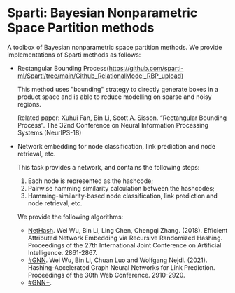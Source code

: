# Sparti: Bayesian Nonparametric Space Partition methods
A toolbox of Bayesian nonparametric space partition methods. We provide implementations of Sparti methods as follows:

- Rectangular Bounding Process(https://github.com/sparti-ml/Sparti/tree/main/Github_RelationalModel_RBP_upload)
    
    This method uses "bounding" strategy to directly generate boxes in a product space and is able to reduce modelling on sparse and noisy regions.
    
    Related paper: Xuhui Fan, Bin Li, Scott A. Sisson. “Rectangular Bounding Process”. The 32nd Conference on Neural Information Processing Systems (NeurIPS-18) 

- Network embedding for node classification, link prediction and node retrieval, etc.

    This task provides a network, and contains the following steps:
    
    1. Each node is represented as the hashcode;  
    2. Pairwise hamming similarity calculation between the hashcodes;  
    3. Hamming-similarity-based node classification, link prediction and node retrieval, etc.

    We provide the following algorithms:
    
    - [NetHash](https://github.com/drhash-cn/graph-hashing/tree/main/nethash). Wei Wu, Bin Li, Ling Chen, Chengqi Zhang. (2018). Efficient Attributed Network Embedding via Recursive Randomized Hashing. Proceedings of the 27th International Joint Conference on Artificial Intelligence. 2861-2867.
    - [#GNN](https://github.com/drhash-cn/graph-hashing/tree/main/hash-gnn). Wei Wu, Bin Li, Chuan Luo and Wolfgang Nejdl. (2021). Hashing-Accelerated Graph Neural Networks for Link Prediction. Proceedings of the 30th Web Conference. 2910-2920.
    - [#GNN+](https://github.com/drhash-cn/graph-hashing/tree/main/hash-gnn-plus). 
